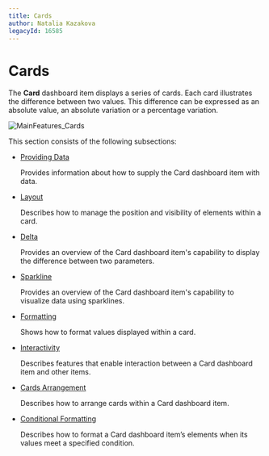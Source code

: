 ```yaml
---
title: Cards
author: Natalia Kazakova
legacyId: 16585
---
```

# Cards
The **Card** dashboard item displays a series of cards. Each card illustrates the difference between two values. This difference can be expressed as an absolute value, an absolute variation or a percentage variation.

![MainFeatures_Cards](../../../images/img18174.png)

This section consists of the following subsections:
* [Providing Data](cards/providing-data.md)
	
	Provides information about how to supply the Card dashboard item with data.
* [Layout](cards/layout.md)
	
	Describes how to manage the position and visibility of elements within a card.
* [Delta](cards/delta.md)
	
	Provides an overview of the Card dashboard item's capability to display the difference between two parameters.
* [Sparkline](cards/sparkline.md)
	
	Provides an overview of the Card dashboard item's capability to visualize data using sparklines.
* [Formatting](cards/formatting.md)
	
	Shows how to format values displayed within a card.
* [Interactivity](cards/interactivity.md)
	
	Describes features that enable interaction between a Card dashboard item and other items.
* [Cards Arrangement](cards/cards-arrangement.md)
	
	Describes how to arrange cards within a Card dashboard item.
* [Conditional Formatting](cards/conditional-formatting.md)	

	Describes how to format a Card dashboard item’s elements when its values meet a specified condition.	
